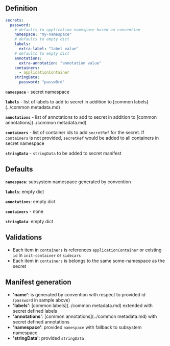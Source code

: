 ## Definition


``` yaml
secrets:
  password:
    # defaults to application namespace based on convention
    namespace: "my-namespace"
    # defaults to empty dict
    labels: 
      extra-label: "label value"
    # defaults to empty dict
    annotations: 
      extra-annotation: "annotation value"
    containers: 
      - applicationContainer
    stringData:
      password: "passw0rd" 
```

**`namespace`** - secret namespace

**`labels`** - list of labels to add to secret in addition to [common labels](../common metadata.md)

**`annotations`** - list of annotations to add to secret in addition to [common annotations](../common metadata.md)

**`containers`** - list of container ids to add `secretRef` for the secret. If  `containers` is not provided, `secretRef` would be added to all containers in secret namespace

**`stringData`** - `stringData` to be added to secret manifest

## Defaults

**`namespace`**: subsystem namespace generated by convention

**`labels`**: empty dict

**`annotations`**: empty dict

**`containers`** - none

**`stringData`**: empty dict

## Validations

- Each item in `containers` is references `applicationContainer` or existing `id` in `init-container` or `sidecars`
- Each item in `containers` is belongs to the same some-namespace as the secret


## Manifest generation 

- **'name'**:  is generated by convention with respect to provided id (`password` in sample above)
- **'labels'**:  [common labels](../common metadata.md) extended with secret defined labels
- **'annotations'**:  [common annotations](../common metadata.md) with secret defined annotations
- **'namespace'**:  provided `namespace` with fallback to subsystem namespace
- **'stringData'**:  provided `stringData`